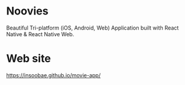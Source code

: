 # Noovies

Beautiful Tri-platform (iOS, Android, Web) Application built with React Native & React Native Web.

# Web site

https://insoobae.github.io/movie-app/
